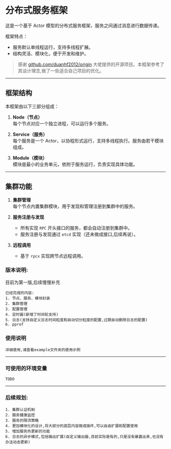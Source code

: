 # 分布式服务框架

这是一个基于 Actor 模型的分布式服务框架，服务之间通过消息进行数据传递。

框架特点：
- 服务默认单线程运行，支持多线程扩展。
- 结构灵活、模块化，便于开发和维护。

> 感谢 [github.com/duanhf2012/origin](https://github.com/duanhf2012/origin) 大佬提供的开源项目。本框架参考了其设计理念,做了一些适合自己项目的优化。

---

## 框架结构

本框架由以下三部分组成：

1. **Node（节点）**  
   每个节点对应一个独立进程，可以运行多个服务。

2. **Service（服务）**  
   每个服务是一个 Actor，以协程形式运行，支持多线程执行。服务由若干模块组成。

3. **Module（模块）**  
   模块是最小的业务单元，依附于服务运行，负责实现具体功能。

---

## 集群功能

1. **集群管理**  
   每个节点内置集群模块，用于发现和管理注册到集群中的服务。

2. **服务注册与发现**
    - 所有实现 `RPC` 开头接口的服务，都会自动注册到集群中。
    - 服务注册与发现通过 `etcd` 实现（还未做成接口,后续再说）。

3. **远程调用**
    - 基于 `rpcx` 实现跨节点远程调用。

### 版本说明:
目前为第一版,后续慢慢补充
````
已经完成的内容:
1. 节点、服务、模块封装
2. 集群管理
3. 配置管理
4. 定时器(新增了时间轮支持)
5. 日志(支持自定义日志时间粒度和自动切分粒度的配置,过期自动删除日志的配置)
6. pprof
````

### 使用说明
````
详细使用,请查看example文件夹的使用示例
````
---

### 可使用的环境变量
````
TODO
````
---

### 后续规划:
````
1. 集群认证机制
2. 服务健康监控
3. 服务的限流策略
4. 更加模块化的设计,将大部分的底层内容做成插件,可以自由扩展和配置使用
5. 增加服务热更新的功能
6. 日志的异步模式,包括输出扩展(自定义输出器,目前实际是有的,只是没有暴露出来,也没有办法动态更新)
````